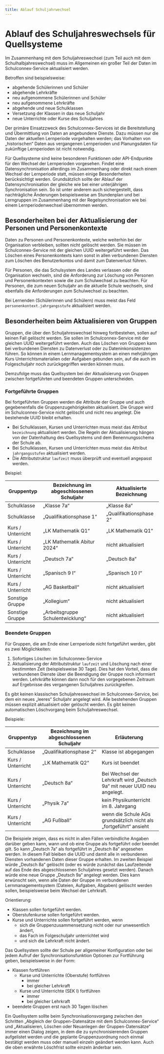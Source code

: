 ```yaml
---
title: Ablauf Schuljahrwechsel
---
```


# Ablauf des Schuljahreswechsels für Quellsysteme

Im Zusammenhang mit dem Schuljahreswechsel (zum Teil auch mit dem Schulhalbjahreswechsel) muss im Allgemeinen
ein großer Teil der Daten im Schulconnex-Service aktualisiert werden.

Betroffen sind beispielsweise:

- abgehende Schülerinnen und Schüler
- abgehende Lehrkräfte
- neu aufgenommene Schülerinnen und Schüler
- neu aufgenommene Lehrkräfte
- abgehende und neue Schulklassen
- Versetzung der Klassen in das neue Schuljahr
- neue Unterrichte oder Kurse des Schuljahres

Der primäre Einsatzzweck des Schulconnex-Services ist die Bereitstellung und Übermittlung von Daten
an angebundene Dienste. Dazu müssen nur die Daten der aktuellen Lernperiode vorgehalten werden;
das Vorhalten von „historischen“ Daten aus vergangenen Lernperioden und Planungsdaten für
zukünftige Lernperioden ist nicht notwendig.

Für Quellsysteme sind keine besonderen Funktionen oder API-Endpunkte für den Wechsel der Lernperioden
vorgesehen. Findet eine Datensynchronisation allerdings im Zusammenhang oder direkt nach einem Wechsel
der Lernperiode statt, müssen einige Besonderheiten berücksichtigt werden. Grundsätzlich sollte der Ablauf
der Datensynchronisation der gleiche wie bei einer unterjährigen Synchronisation sein. So ist unter anderem
auch sichergestellt, dass nachträgliche Änderungen beispielsweise am Stundenplan und bei Lerngruppen
im Zusammenhang mit der Regelsynchronisation wie bei einem Lernperiodenwechsel übernommen werden.

## Besonderheiten bei der Aktualisierung der Personen und Personenkontexte

Daten zu Personen und Personenkontexte, welche weiterhin bei der Organisation verbleiben, sollten
nicht gelöscht werden. Sie müssen im Schulconnex-Service mit der gleichen UUID weitergeführt werden.
Das Löschen eines Personenkontexts kann sonst in allen verbundenen Diensten zum Löschen
des Benutzerkontos und damit zum Datenverlust führen.

Für Personen, die das Schulsystem des Landes verlassen oder die Organisation wechseln, sind die Anforderung
zur Löschung von Personen und Personenkontexten sowie die zum Schulwechsel zu beachten. Für Personen,
die zum neuen Schuljahr an die aktuelle Schule wechseln, sind ebenfalls die Anforderungen
zum Schulwechsel zu beachten.

Bei Lernenden (Schülerinnen und Schülern) muss meist das Feld `personenkontext.jahrgangsstufe`
aktualisiert werden.

## Besonderheiten beim Aktualisieren von Gruppen

Gruppen, die über den Schuljahreswechsel hinweg fortbestehen, sollen auf keinen Fall gelöscht werden.
Sie sollen im Schulconnex-Service mit der gleichen UUID weitergeführt werden. Auch das Löschen von Gruppen
kann bei verbundenen Diensten zu Datenverlust oder zu Dateninkonsistenzen führen. So können
in einem Lernmanagementsystem an einen mehrjährigen Kurs Unterrichtsmaterialien oder Aufgaben gebunden sein,
auf die auch im Folgeschuljahr noch zurückgegriffen werden können muss.

Demzufolge muss das Quellsystem bei der Aktualisierung von Gruppen zwischen fortgeführten
und beendeten Gruppen unterscheiden.

### Fortgeführte Gruppen

Bei fortgeführten Gruppen werden die Attribute der Gruppe und auch gegebenenfalls
die Gruppenzugehörigkeiten aktualisiert. Die Gruppe wird im Schulconnex-Service nicht gelöscht
und nicht neu angelegt. Die bestehende UUID bleibt erhalten.

- Bei Schulklassen, Kursen und Unterrichten muss meist das Attribut `bezeichnung` aktualisiert werden.
  Die Regeln der Aktualisierung hängen von der Datenhaltung des Quellsystems und
  dem Benennungsschema der Schule ab.
- Bei Schulklassen, Kursen und Unterrichten muss meist das Attribut `jahrgangsstufen` aktualisiert werden.
- Die Attributstruktur `laufzeit` muss überprüft und eventuell angepasst werden.

Beispiel:

Gruppentyp | Bezeichnung im abgeschlossenen Schuljahr | Aktualisierte Bezeichnung
--- | --- | ---
Schulklasse | „Klasse 7a“ | „Klasse 8a“
Schulklasse | „Qualifikationsphase 1“ | „Qualifikationsphase 2“
Kurs / Unterricht | „LK Mathematik Q1“ | „LK Mathematik Q1“
Kurs / Unterricht | „LK Mathematik Abitur 2024“ | nicht aktualisiert
Kurs / Unterricht | „Deutsch 7a“ | „Deutsch 8a“
Kurs / Unterricht | „Spanisch 9 I“ | „Spanisch 10 I“
Kurs / Unterricht | „AG Basketball“ | nicht aktualisiert
Sonstige Gruppe | „Kollegium“ | nicht aktualisiert
Sonstige Gruppe | „Arbeitsgruppe Schulentwicklung“ | nicht aktualisiert

### Beendete Gruppen

Für Gruppen, die am Ende einer Lernperiode nicht fortgeführt werden, gibt es zwei Möglichkeiten:

1. Sofortiges Löschen im Schulconnex-Service
1. Aktualisierung der Attributstruktur `laufzeit` und Löschung nach einer bestimmten Zeit
   (beispielsweise 30 Tage). Dies hat den Vorteil, dass die verbundenen Dienste über
   die Beendigung der Gruppe noch informiert werden. Lehrkräfte können dann noch für den
   vorgegebenen Zeitraum auf Ergebnisse des vergangenen Schuljahres zurückgreifen.

Es gibt keinen klassischen Schuljahreswechsel im Schulconnex-Service, bei dem ein neues
„leeres“ Schuljahr angelegt wird. Alle bestehenden Gruppen müssen explizit aktualisiert oder
gelöscht werden. Es gibt keinen automatischen Löschvorgang beim Schuljahreswechsel.

Beispiele:

Gruppentyp | Bezeichnung im abgeschlossenen Schuljahr | Erläuterung
--- | --- | ---
Schulklasse | „Qualifikationsphase 2“ | Klasse ist abgegangen
Kurs / Unterricht | „LK Mathematik Q2“ | Kurs ist beendet
Kurs / Unterricht | „Deutsch 8a“ | Bei Wechsel der Lehrkraft wird „Deutsch 9a“ mit neuer UUID neu angelegt.
Kurs / Unterricht | „Physik 7a“ | kein Physikunterricht im 8. Jahrgang
Kurs / Unterricht | „AG Fußball“ | wenn die Schule AGs grundsätzlich nicht als „fortgeführt“ ansieht

Die Beispiele zeigen, dass es nicht in allen Fällen verbindliche Angaben darüber geben kann,
wann und ob eine Gruppe als fortgeführt oder beendet gilt. So kann „Deutsch 7a“ als fortgeführt
in „Deutsch 8a“ angesehen werden. In diesem Fall bleiben die UUID und damit alle in verbundenen Diensten
vorhandenen Daten dieser Gruppe erhalten. Im zweiten Beispiel würde „Deutsch 8a“ gelöscht
(oder es würde zunächst das Laufzeitende auf das Ende des abgeschlossenen Schuljahres gesetzt werden).
Danach würde eine neue Gruppe „Deutsch 9a“ angelegt werden. Dies kann erwünscht sein, wenn alle Daten
der Gruppe im verbundenen Lernmanagementsystem (Dateien, Aufgaben, Abgaben) gelöscht werden sollen,
beispielsweise beim Wechsel der Lehrkraft.

Orientierung:

- Klassen sollen fortgeführt werden.
- Oberstufenkurse sollen fortgeführt werden.
- Kurse und Unterrichte sollen fortgeführt werden, wenn
  - sich die Gruppenzusammensetzung nicht oder nur unwesentlich ändert,
  - das Fach im Folgeschuljahr unterrichtet wird
  - und sich die Lehrkraft nicht ändert.

Das Quellsystem sollte der Schule per allgemeiner Konfiguration oder bei jedem Aufruf
der Synchronisationsfunktion Optionen zur Fortführung geben, beispielsweise in der Form:

- Klassen fortführen
  - Kurse und Unterrichte (Oberstufe) fortführen
    - immer
    - bei gleicher Lehrkraft
  - Kurse und Unterrichte (SEK I) fortführen
    - immer
    - bei gleicher Lehrkraft
- beendete Gruppen erst nach 30 Tagen löschen

Ein Quellsystem sollte beim Synchronisationsvorgang zwischen den Schritten
„Abgleich der Gruppen-Datensätze mit dem Schulconnex-Service“ und „Aktualisieren,
Löschen oder Neuanlegen der Gruppen-Datensätze“ immer einen Dialog zeigen, in dem
die zu synchronisierenden Gruppen aufgelistet werden und die geplante Gruppenzuordnung
noch einmal bestätigt werden muss oder manuell einzeln geändert werden kann. Auch die
oben erwähnte Löschfrist sollte einzeln änderbar sein.
